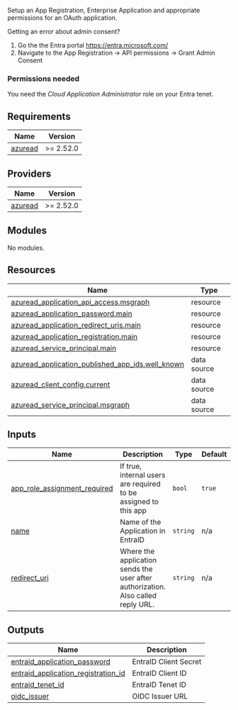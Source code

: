 Setup an App Registration, Enterprise Application and appropriate permissions for an OAuth application.

Getting an error about admin consent? 
1. Go the the Entra portal https://entra.microsoft.com/
2. Navigate to the App Registration -> API permissions -> Grant Admin Consent

### Permissions needed
You need the *Cloud Application Administrator* role on your Entra tenet.

<!-- BEGIN_TF_DOCS -->
## Requirements

| Name | Version |
|------|---------|
| <a name="requirement_azuread"></a> [azuread](#requirement\_azuread) | >= 2.52.0 |

## Providers

| Name | Version |
|------|---------|
| <a name="provider_azuread"></a> [azuread](#provider\_azuread) | >= 2.52.0 |

## Modules

No modules.

## Resources

| Name | Type |
|------|------|
| [azuread_application_api_access.msgraph](https://registry.terraform.io/providers/hashicorp/azuread/latest/docs/resources/application_api_access) | resource |
| [azuread_application_password.main](https://registry.terraform.io/providers/hashicorp/azuread/latest/docs/resources/application_password) | resource |
| [azuread_application_redirect_uris.main](https://registry.terraform.io/providers/hashicorp/azuread/latest/docs/resources/application_redirect_uris) | resource |
| [azuread_application_registration.main](https://registry.terraform.io/providers/hashicorp/azuread/latest/docs/resources/application_registration) | resource |
| [azuread_service_principal.main](https://registry.terraform.io/providers/hashicorp/azuread/latest/docs/resources/service_principal) | resource |
| [azuread_application_published_app_ids.well_known](https://registry.terraform.io/providers/hashicorp/azuread/latest/docs/data-sources/application_published_app_ids) | data source |
| [azuread_client_config.current](https://registry.terraform.io/providers/hashicorp/azuread/latest/docs/data-sources/client_config) | data source |
| [azuread_service_principal.msgraph](https://registry.terraform.io/providers/hashicorp/azuread/latest/docs/data-sources/service_principal) | data source |

## Inputs

| Name | Description | Type | Default | Required |
|------|-------------|------|---------|:--------:|
| <a name="input_app_role_assignment_required"></a> [app\_role\_assignment\_required](#input\_app\_role\_assignment\_required) | If true, internal users are required to be assigned to this app | `bool` | `true` | no |
| <a name="input_name"></a> [name](#input\_name) | Name of the Application in EntraID | `string` | n/a | yes |
| <a name="input_redirect_uri"></a> [redirect\_uri](#input\_redirect\_uri) | Where the application sends the user after authorization. Also called reply URL. | `string` | n/a | yes |

## Outputs

| Name | Description |
|------|-------------|
| <a name="output_entraid_application_password"></a> [entraid\_application\_password](#output\_entraid\_application\_password) | EntraID Client Secret |
| <a name="output_entraid_application_registration_id"></a> [entraid\_application\_registration\_id](#output\_entraid\_application\_registration\_id) | EntraID Client ID |
| <a name="output_entraid_tenet_id"></a> [entraid\_tenet\_id](#output\_entraid\_tenet\_id) | EntraID Tenet ID |
| <a name="output_oidc_issuer"></a> [oidc\_issuer](#output\_oidc\_issuer) | OIDC Issuer URL |
<!-- END_TF_DOCS -->